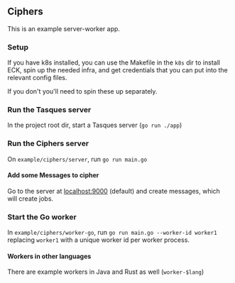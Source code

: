 ## Ciphers

This is an example server-worker app.

### Setup

If you have k8s installed, you can use the Makefile in the `k8s` dir to install ECK, spin up the needed infra,
and get credentials that you can put into the relevant config files.

If you don't you'll need to spin these up separately.

### Run the Tasques server

In the project root dir, start a Tasques server (`go run ./app`)

### Run the Ciphers server

On `example/ciphers/server`, run `go run main.go`

#### Add some Messages to cipher

Go to the server at [localhost:9000](http://localhost:9000) (default) and create messages, which will create jobs.

### Start the Go worker

In `example/ciphers/worker-go`, run `go run main.go --worker-id worker1` replacing `worker1` with a unique worker id 
per worker process.

#### Workers in other languages

There are example workers in Java and Rust as well (`worker-$lang`)